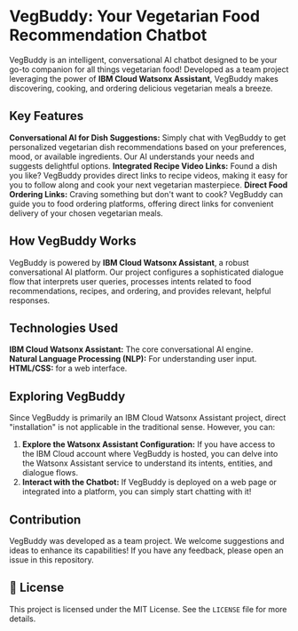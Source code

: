 # VegBuddy: Your Vegetarian Food Recommendation Chatbot

VegBuddy is an intelligent, conversational AI chatbot designed to be your go-to companion for all things vegetarian food! Developed as a team project leveraging the power of **IBM Cloud Watsonx Assistant**, VegBuddy makes discovering, cooking, and ordering delicious vegetarian meals a breeze.

## Key Features

**Conversational AI for Dish Suggestions:** Simply chat with VegBuddy to get personalized vegetarian dish recommendations based on your preferences, mood, or available ingredients. Our AI understands your needs and suggests delightful options.
**Integrated Recipe Video Links:** Found a dish you like? VegBuddy provides direct links to recipe videos, making it easy for you to follow along and cook your next vegetarian masterpiece.
**Direct Food Ordering Links:** Craving something but don't want to cook? VegBuddy can guide you to food ordering platforms, offering direct links for convenient delivery of your chosen vegetarian meals.

## How VegBuddy Works

VegBuddy is powered by **IBM Cloud Watsonx Assistant**, a robust conversational AI platform. Our project configures a sophisticated dialogue flow that interprets user queries, processes intents related to food recommendations, recipes, and ordering, and provides relevant, helpful responses.
 
## Technologies Used

**IBM Cloud Watsonx Assistant:** The core conversational AI engine.                   
**Natural Language Processing (NLP):** For understanding user input.
**HTML/CSS:** for a web interface.

## Exploring VegBuddy

Since VegBuddy is primarily an IBM Cloud Watsonx Assistant project, direct "installation" is not applicable in the traditional sense. However, you can:

1.  **Explore the Watsonx Assistant Configuration:** If you have access to the IBM Cloud account where VegBuddy is hosted, you can delve into the Watsonx Assistant service to understand its intents, entities, and dialogue flows.
2.  **Interact with the Chatbot:** If VegBuddy is deployed on a web page or integrated into a platform, you can simply start chatting with it!

## Contribution

VegBuddy was developed as a team project. We welcome suggestions and ideas to enhance its capabilities! If you have any feedback, please open an issue in this repository.

## 📄 License

This project is licensed under the MIT License. See the `LICENSE` file for more details.
